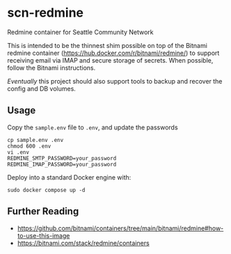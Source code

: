 # scn-redmine
Redmine container for Seattle Community Network

This is intended to be the thinnest shim possible on top of the Bitnami redmine container (https://hub.docker.com/r/bitnami/redmine/)
to support receiving email via IMAP and secure storage of secrets. When possible, follow the Bitnami instructions.

*Eventually* this project should also support tools to backup and recover the config and DB volumes.

## Usage

Copy the `sample.env` file to `.env`, and update the passwords
    
    cp sample.env .env
    chmod 600 .env
    vi .env
    REDMINE_SMTP_PASSWORD=your_password
    REDMINE_IMAP_PASSWORD=your_password

Deploy into a standard Docker engine with:
    
    sudo docker compose up -d

## Further Reading

* https://github.com/bitnami/containers/tree/main/bitnami/redmine#how-to-use-this-image
* https://bitnami.com/stack/redmine/containers
